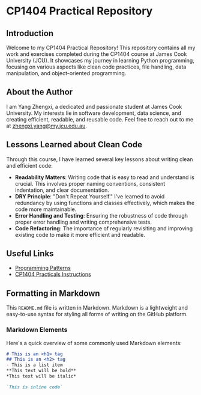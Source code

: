 # CP1404 Practical Repository

## Introduction
Welcome to my CP1404 Practical Repository! This repository contains all my work and exercises completed during the CP1404 course at James Cook University (JCU). It showcases my journey in learning Python programming, focusing on various aspects like clean code practices, file handling, data manipulation, and object-oriented programming.

## About the Author
I am Yang Zhengxi, a dedicated and passionate student at James Cook University. My interests lie in software development, data science, and creating efficient, readable, and reusable code. Feel free to reach out to me at [zhengxi.yang@my.jcu.edu.au](mailto:zhengxi.yang@my.jcu.edu.au).

## Lessons Learned about Clean Code
Through this course, I have learned several key lessons about writing clean and efficient code:

- **Readability Matters**: Writing code that is easy to read and understand is crucial. This involves proper naming conventions, consistent indentation, and clear documentation.
- **DRY Principle**: "Don't Repeat Yourself." I've learned to avoid redundancy by using functions and classes effectively, which makes the code more maintainable.
- **Error Handling and Testing**: Ensuring the robustness of code through proper error handling and writing comprehensive tests.
- **Code Refactoring**: The importance of regularly revisiting and improving existing code to make it more efficient and readable.

## Useful Links
- [Programming Patterns](https://github-wiki-see.page/m/CP1404/Starter/wiki/Programming-Patterns?_360safeparam=19631890)
- [CP1404 Practicals Instructions](https://github.com/CP1404/Practicals/blob/master/README.md)

## Formatting in Markdown
This `README.md` file is written in Markdown. Markdown is a lightweight and easy-to-use syntax for styling all forms of writing on the GitHub platform.

### Markdown Elements
Here's a quick overview of some commonly used Markdown elements:

```markdown
# This is an <h1> tag
## This is an <h2> tag
- This is a list item
**This text will be bold**
*This text will be italic*

`This is inline code`

